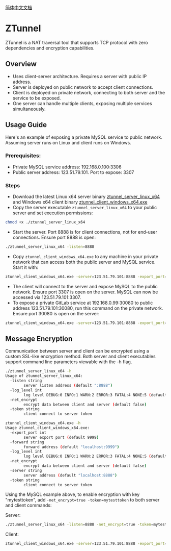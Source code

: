 [简体中文文档](ReadmeCh.md)

# ZTunnel

ZTunnel is a NAT traversal tool that supports TCP protocol with zero dependencies and encryption capabilities.

## Overview

- Uses client-server architecture. Requires a server with public IP address.
- Server is deployed on public network to accept client connections.
- Client is deployed on private network, connecting to both server and the service to be exposed.
- One server can handle multiple clients, exposing multiple services simultaneously.

## Usage Guide

Here's an example of exposing a private MySQL service to public network. Assuming server runs on Linux and client runs on Windows.

### Prerequisites:
- Private MySQL service address: 192.168.0.100:3306
- Public server address: 123.51.79.101. Port to expose: 3307

### Steps
- Download the latest Linux x64 server binary [ztunnel_server_linux_x64](https://github.com/kofplayer/ztunnel/releases/download/v0.1.0/ztunnel_server_linux_x64) and Windows x64 client binary [ztunnel_client_windows_x64.exe](https://github.com/kofplayer/ztunnel/releases/download/v0.1.0/ztunnel_client_windows_x64.exe)
- Copy the server executable `ztunnel_server_linux_x64` to your public server and set execution permissions:
```sh
chmod +x ./ztunnel_server_linux_x64
```
- Start the server. Port 8888 is for client connections, not for end-user connections. Ensure port 8888 is open:
```sh
./ztunnel_server_linux_x64 -listen=8888
```
- Copy `ztunnel_client_windows_x64.exe` to any machine in your private network that can access both the public server and MySQL service. Start it with:
```sh
ztunnel_client_windows_x64.exe -server=123.51.79.101:8888 -export_port=3307 -forward=192.168.0.100:3306
```
- The client will connect to the server and expose MySQL to the public network. Ensure port 3307 is open on the server. MySQL can now be accessed via 123.51.79.101:3307.
- To expose a private GitLab service at 192.168.0.99:30080 to public address 123.51.79.101:30080, run this command on the private network. Ensure port 30080 is open on the server:
```sh
ztunnel_client_windows_x64.exe -server=123.51.79.101:8888 -export_port=30080 -forward=192.168.0.99:30080
```

## Message Encryption
Communication between server and client can be encrypted using a custom SSL-like encryption method. Both server and client executables support command line parameters viewable with the -h flag.

```sh
./ztunnel_server_linux_x64 -h
Usage of ztunnel_server_linux_x64:
  -listen string
        server listen address (default ":8888")
  -log_level int
        log level DEBUG:0 INFO:1 WARN:2 ERROR:3 FATAL:4 NONE:5 (default 0)
  -net_encrypt
        encrypt data between client and server (default false)
  -token string
        client connect to server token
```

```sh
ztunnel_client_windows_x64.exe -h
Usage ztunnel_client_windows_x64.exe:
  -export_port int
        server export port (default 9999)
  -forward string
        forward address (default "localhost:9999")
  -log_level int
        log level DEBUG:0 INFO:1 WARN:2 ERROR:3 FATAL:4 NONE:5 (default 0)
  -net_encrypt
        encrypt data between client and server (default false)
  -server string
        server address (default "localhost:8888")
  -token string
        client connect to server token
```

Using the MySQL example above, to enable encryption with key "mytesttoken", add `-net_encrypt=true -token=mytesttoken` to both server and client commands:

Server:
```sh
./ztunnel_server_linux_x64 -listen=8888 -net_encrypt=true -token=mytesttoken
```

Client:
```sh
ztunnel_client_windows_x64.exe -server=123.51.79.101:8888 -export_port=3307 -forward=192.168.0.100:3306 -net_encrypt=true -token=mytesttoken
```